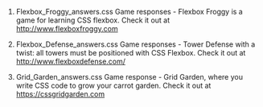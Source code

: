 1. Flexbox_Froggy_answers.css
   Game responses - Flexbox Froggy is a game for learning CSS flexbox.
   Check it out at http://www.flexboxfroggy.com

2) Flexbox_Defense_answers.css
   Game responses - Tower Defense with a twist: all towers must be positioned with CSS Flexbox.
   Check it out at http://www.flexboxdefense.com/

3) Grid_Garden_answers.css
   Game response - Grid Garden, where you write CSS code to grow your carrot garden.
   Check it out at https://cssgridgarden.com
